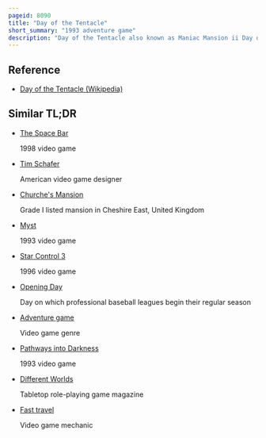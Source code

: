 ```yaml
---
pageid: 8090
title: "Day of the Tentacle"
short_summary: "1993 adventure game"
description: "Day of the Tentacle also known as Maniac Mansion ii Day of the Tentacle is a graphic Adventure Game developed and published by Lucasarts in 1993. It is the sequel to the 1987 game Maniac Mansion. The Plot follows bernard Bernoulli and his Friends hoagie and laverne as they try to stop the evil Purple Tentacle - a Sentient disembodied Tentacle - from taking over the World. The Player takes Control of the Trio and Solves Puzzles using Time Travel to explore different Periods of History."
---
```


## Reference

- [Day of the Tentacle (Wikipedia)](https://en.wikipedia.org/?curid=8090)

## Similar TL;DR

- [The Space Bar](/tldr/en/the-space-bar)

  1998 video game

- [Tim Schafer](/tldr/en/tim-schafer)

  American video game designer

- [Churche's Mansion](/tldr/en/churches-mansion)

  Grade I listed mansion in Cheshire East, United Kingdom

- [Myst](/tldr/en/myst)

  1993 video game

- [Star Control 3](/tldr/en/star-control-3)

  1996 video game

- [Opening Day](/tldr/en/opening-day)

  Day on which professional baseball leagues begin their regular season

- [Adventure game](/tldr/en/adventure-game)

  Video game genre

- [Pathways into Darkness](/tldr/en/pathways-into-darkness)

  1993 video game

- [Different Worlds](/tldr/en/different-worlds)

  Tabletop role-playing game magazine

- [Fast travel](/tldr/en/fast-travel)

  Video game mechanic
